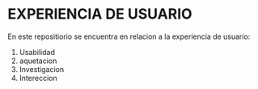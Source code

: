# EXPERIENCIA DE USUARIO 

 En este repositiorio se encuentra en  relacion a la
 experiencia de usuario:

 1. Usabilidad
 2. aquetacion
 3. Investigacion
 4. Intereccion